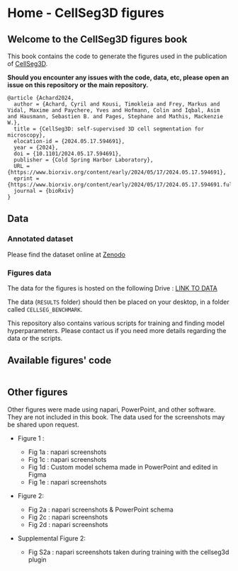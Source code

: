 # Home - CellSeg3D figures

## Welcome to the CellSeg3D figures book

This book contains the code to generate the figures used in the publication of [CellSeg3D](https://github.com/AdaptiveMotorControlLab/CellSeg3D).

**Should you encounter any issues with the code, data, etc, please open an issue on this repository or the main repository.**

```
@article {Achard2024,
  author = {Achard, Cyril and Kousi, Timokleia and Frey, Markus and Vidal, Maxime and Paychere, Yves and Hofmann, Colin and Iqbal, Asim and Hausmann, Sebastien B. and Pages, Stephane and Mathis, Mackenzie W.},
  title = {CellSeg3D: self-supervised 3D cell segmentation for microscopy},
  elocation-id = {2024.05.17.594691},
  year = {2024},
  doi = {10.1101/2024.05.17.594691},
  publisher = {Cold Spring Harbor Laboratory},
  URL = {https://www.biorxiv.org/content/early/2024/05/17/2024.05.17.594691},
  eprint = {https://www.biorxiv.org/content/early/2024/05/17/2024.05.17.594691.full.pdf},
  journal = {bioRxiv}
}
```

## Data

### Annotated dataset

Please find the dataset online at [Zenodo](https://zenodo.org/records/11095111)

### Figures data

The data for the figures is hosted on the following Drive : [LINK TO DATA](https://drive.google.com/drive/folders/1wpRusMJGTzSz1ZBVFe8wlUnQma9J_cya?usp=sharing)

The data (`RESULTS` folder) should then be placed on your desktop, in a folder called `CELLSEG_BENCHMARK`.

This repository also contains various scripts for training and finding model hyperparameters.
Please contact us if you need more details regarding the data or the scripts.

## Available figures' code

```{tableofcontents}
```

## Other figures

Other figures were made using napari, PowerPoint, and other software. They are not included in this book.
The data used for the screenshots may be shared upon request.

- Figure 1 :
  - Fig 1a : napari screenshots
  - Fig 1c : napari screenshots
  - Fig 1d : Custom model schema made in PowerPoint and edited in Figma
  - Fig 1e : napari screenshots
- Figure 2:
  - Fig 2a : napari screenshots & PowerPoint schema
  - Fig 2c : napari screenshots
  - Fig 2d : napari screenshots

- Supplemental Figure 2:
  - Fig S2a : napari screenshots taken during training with the cellseg3d plugin
